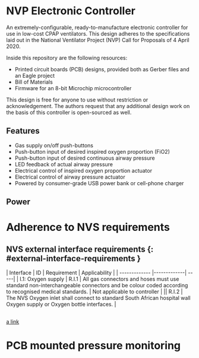 # NVP Electronic Controller

An extremely-configurable, ready-to-manufacture electronic controller for use in low-cost CPAP ventilators. This design adheres to the specifications laid out in the National Ventilator Project (NVP) Call for Proposals of 4 April 2020.


Inside this repository are the following resources:

- Printed circuit boards (PCB) designs, provided both as Gerber files and an Eagle project
- Bill of Materials
- Firmware for an 8-bit Microchip microcontroller


This design is free for anyone to use without restriction or acknowledgement. The authors request that any additional design work on the basis of this controller is open-sourced as well.


## Features

- Gas supply on/off push-buttons
- Push-button input of desired inspired oxygen proportion (FiO2)
- Push-button input of desired continuous airway pressure
- LED feedback of actual airway pressure
- Electrical control of inspired oxygen proportion actuator
- Electrical control of airway pressure actuator
- Powered by consumer-grade USB power bank or cell-phone charger






## Power



# Adherence to NVS requirements

## NVS external interface requirements {: #external-interface-requirements }

| Interface        | ID           | Requirement  | Applicability |
| ------------- |-------------| -----|
| I.1: Oxygen supply | R.I.1 | All gas connectors and hoses must use standard non-interchangeable connectors
and be colour coded according to recognised medical standards. | Not applicable to controller |
|| R.I.2 | The NVS Oxygen inlet shall connect to standard South African hospital wall
Oxygen supply or Oxygen bottle interfaces. | 

## 


[a link](#pcb-mounted-pressure-monitoring)



# PCB mounted pressure monitoring


